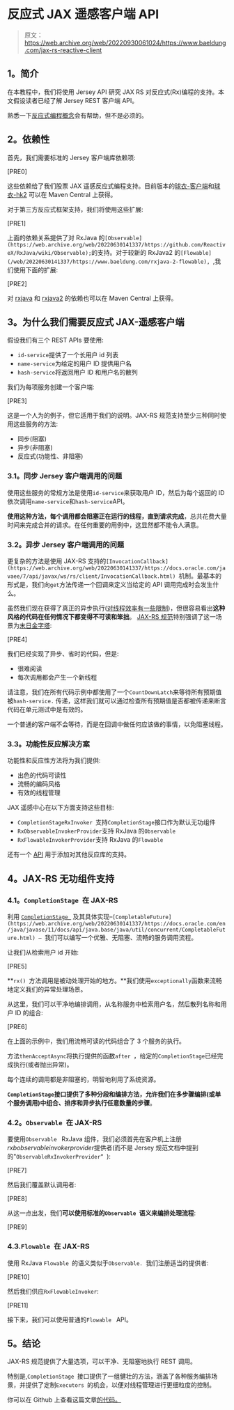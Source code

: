 # 反应式 JAX 遥感客户端 API

> 原文：<https://web.archive.org/web/20220930061024/https://www.baeldung.com/jax-rs-reactive-client>

## **1。简介**

在本教程中，我们将使用 Jersey API 研究 JAX RS 对反应式(Rx)编程的支持。本文假设读者已经了解 Jersey REST 客户端 API。

熟悉一下[反应式编程概念](/web/20220630141337/https://www.baeldung.com/rx-java)会有帮助，但不是必须的。

## **2。依赖性**

首先，我们需要标准的 Jersey 客户端库依赖项:

[PRE0]

这些依赖给了我们股票 JAX 遥感反应式编程支持。目前版本的[球衣-客户端](https://web.archive.org/web/20220630141337/https://search.maven.org/search?q=g:org.glassfish.jersey.core%20AND%20a:jersey-client&core=gav)和[球衣-hk2](https://web.archive.org/web/20220630141337/https://search.maven.org/search?q=g:org.glassfish.jersey.inject%20AND%20a:jersey-hk2&core=gav) 可以在 Maven Central 上获得。

对于第三方反应式框架支持，我们将使用这些扩展:

[PRE1]

上面的依赖关系提供了对 RxJava 的`[Observable](https://web.archive.org/web/20220630141337/https://github.com/ReactiveX/RxJava/wiki/Observable);`的支持。对于较新的 RxJava2 的`[Flowable](/web/20220630141337/https://www.baeldung.com/rxjava-2-flowable), `,我们使用下面的扩展:

[PRE2]

对 [rxjava](https://web.archive.org/web/20220630141337/https://search.maven.org/search?q=a:jersey-rx-client-rxjava%20AND%20g:org.glassfish.jersey.ext.rx) 和 [rxjava2](https://web.archive.org/web/20220630141337/https://search.maven.org/search?q=a:jersey-rx-client-rxjava2%20AND%20g:org.glassfish.jersey.ext.rx) 的依赖也可以在 Maven Central 上获得。

## **3。为什么我们需要反应式 JAX-遥感客户端**

假设我们有三个 REST APIs 要使用:

*   `id-service`提供了一个长用户 id 列表
*   `name-service`为给定的用户 ID 提供用户名
*   `hash-service`将返回用户 ID 和用户名的散列

我们为每项服务创建一个客户端:

[PRE3]

这是一个人为的例子，但它适用于我们的说明。JAX-RS 规范支持至少三种同时使用这些服务的方法:

*   同步(阻塞)
*   异步(非阻塞)
*   反应式(功能性、非阻塞)

### **3.1。同步 Jersey 客户端调用的问题**

使用这些服务的常规方法是使用`id-service`来获取用户 ID，然后为每个返回的 ID 依次调用`name-service`和`hash-service`API。

**使用这种方法，每个调用都会阻塞正在运行的线程，直到请求完成**，总共花费大量时间来完成合并的请求。在任何重要的用例中，这显然都不能令人满意。

### **3.2。异步 Jersey 客户端调用的问题**

更复杂的方法是使用 JAX-RS 支持的`[InvocationCallback](https://web.archive.org/web/20220630141337/https://docs.oracle.com/javaee/7/api/javax/ws/rs/client/InvocationCallback.html) `机制。最基本的形式是，我们向`get`方法传递一个回调来定义当给定的 API 调用完成时会发生什么。

虽然我们现在获得了真正的异步执行([对线程效率有一些限制](https://web.archive.org/web/20220630141337/https://stackoverflow.com/questions/26150257/jersey-client-non-blocking))，但很容易看出**这种风格的代码在任何情况下都变得不可读和笨拙**。 [JAX-RS 规范](https://web.archive.org/web/20220630141337/https://github.com/jax-rs/spec)特别强调了这一场景为[末日金字塔](https://web.archive.org/web/20220630141337/https://en.wikipedia.org/wiki/Pyramid_of_doom_(programming)):

[PRE4]

我们已经实现了异步、省时的代码，但是:

*   很难阅读
*   每次调用都会产生一个新线程

请注意，我们在所有代码示例中都使用了一个`CountDownLatch`来等待所有预期值被`hash-service.` 传递，这样我们就可以通过检查所有预期值是否都被传递来断言代码在单元测试中是有效的。

一个普通的客户端不会等待，而是在回调中做任何应该做的事情，以免阻塞线程。

### **3.3。功能性反应解决方案**

功能性和反应性方法将为我们提供:

*   出色的代码可读性
*   流畅的编码风格
*   有效的线程管理

JAX 遥感中心在以下方面支持这些目标:

*   `CompletionStageRxInvoker `支持`CompletionStage`接口作为默认无功组件
*   `RxObservableInvokerProvider`支持 RxJava 的`Observable `
*   `RxFlowableInvokerProvider`支持 RxJava 的`Flowable`

还有一个 [API](https://web.archive.org/web/20220630141337/https://eclipse-ee4j.github.io/jersey.github.io/documentation/latest/rx-client.html#rx.client.spi) 用于添加对其他反应库的支持。

## **4。JAX-RS 无功组件支持**

### **4.1。`CompletionStage `在 JAX-RS**

利用 [`CompletionStage `](https://web.archive.org/web/20220630141337/https://docs.oracle.com/en/java/javase/11/docs/api/java.base/java/util/concurrent/CompletionStage.html) 及其具体实现–`[CompletableFuture](https://web.archive.org/web/20220630141337/https://docs.oracle.com/en/java/javase/11/docs/api/java.base/java/util/concurrent/CompletableFuture.html) – `我们可以编写一个优雅、无阻塞、流畅的服务调用流程。

让我们从检索用户 id 开始:

[PRE5]

**`rx() `方法调用是被动处理开始的地方。**我们使用`exceptionally`函数来流畅地定义我们的异常处理场景。

从这里，我们可以干净地编排调用，从名称服务中检索用户名，然后散列名称和用户 ID 的组合:

[PRE6]

在上面的示例中，我们用流畅可读的代码组合了 3 个服务的执行。

方法`thenAcceptAsync`将执行提供的函数`after `，给定的`CompletionStage`已经完成执行(或者抛出异常)。

每个连续的调用都是非阻塞的，明智地利用了系统资源。

**`CompletionStage`接口提供了多种分段和编排方法，允许我们在多步骤编排(或单个服务调用)中组合、排序和异步执行任意数量的步骤**。

### **4.2。`Observable `在 JAX-RS**

要使用`Observable ` RxJava 组件，我们必须首先在客户机上注册*rxbobservableinvokerprovider*提供者(而不是 Jersey 规范文档中提到的"`ObservableRxInvokerProvider” `):

[PRE7]

然后我们覆盖默认调用者:

[PRE8]

从这一点出发，我们**可以使用标准的`Observable `语义来编排处理流程**:

[PRE9]

### 4.3.`Flowable `在 JAX-RS

使用 RxJava `Flowable `的语义类似于`Observable. `我们注册适当的提供者:

[PRE10]

然后我们供应`RxFlowableInvoker`:

[PRE11]

接下来，我们可以使用普通的`Flowable ` API。

## **5。结论**

JAX-RS 规范提供了大量选项，可以干净、无阻塞地执行 REST 调用。

特别是,`CompletionStage `接口提供了一组健壮的方法，涵盖了各种服务编排场景，并提供了定制`Executors `的机会，以便对线程管理进行更细粒度的控制。

你可以在 Github 上查看这篇文章[的代码。](https://web.archive.org/web/20220630141337/https://github.com/eugenp/tutorials/tree/master/spring-jersey)